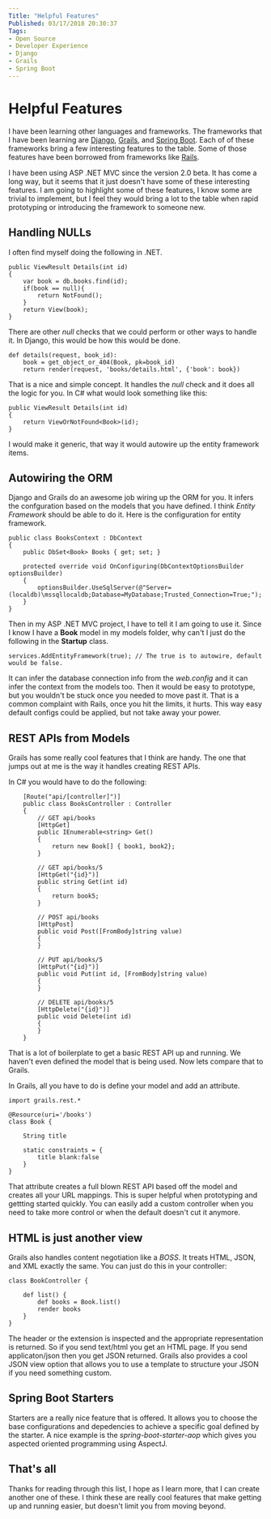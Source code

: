 ```yaml
---
Title: "Helpful Features"
Published: 03/17/2018 20:30:37
Tags: 
- Open Source
- Developer Experience
- Django
- Grails
- Spring Boot
---
```

# Helpful Features

I have been learning other languages and frameworks. The frameworks that I have been learning are [Django](https://www.djangoproject.com/), [Grails](https://grails.org/), and [Spring Boot](https://projects.spring.io/spring-boot/). Each of of these frameworks bring a few interesting features to the table. Some of those features have been borrowed from frameworks like [Rails](http://rubyonrails.org/). 

I have been using ASP .NET MVC since the version 2.0 beta. It has come a long way, but it seems that it just doesn't have some of these interesting features. I am going to highlight some of these features, I know some are trivial to implement, but I feel they would bring a lot to the table when rapid prototyping or introducing the framework to someone new.

## Handling NULLs

I often find myself doing the following in .NET.

```
public ViewResult Details(int id)
{
    var book = db.books.find(id);
    if(book == null){
        return NotFound();
    }
    return View(book);
}
```

There are other *null* checks that we could perform or other ways to handle it. In Django, this would be how this would be done.

```
def details(request, book_id):
    book = get_object_or_404(Book, pk=book_id)
    return render(request, 'books/details.html', {'book': book})
```

That is a nice and simple concept. It handles the *null* check and it does all the logic for you.  In C# what would look something like this:

```
public ViewResult Details(int id)
{
    return ViewOrNotFound<Book>(id);
}
```

I would make it generic, that way it would autowire up the entity framework items.

## Autowiring the ORM

Django and Grails do an awesome job wiring up the ORM for you. It infers the confguration based on the models that you have defined. I think *Entity Framework* should be able to do it. Here is the configuration for entity framework.

```
public class BooksContext : DbContext
{
    public DbSet<Book> Books { get; set; }
       
    protected override void OnConfiguring(DbContextOptionsBuilder optionsBuilder)
    {
        optionsBuilder.UseSqlServer(@"Server=(localdb)\mssqllocaldb;Database=MyDatabase;Trusted_Connection=True;");
    }
}
```

Then in my ASP .NET MVC project, I have to tell it I am going to use it. Since I know I have a **Book** model in my models folder, why can't I just do the following in the **Startup** class.

```
services.AddEntityFramework(true); // The true is to autowire, default would be false.
```

It can infer the database connection info from the *web.config* and it can infer the context from the models too. Then it would be easy to prototype, but you wouldn't be stuck once you needed to move past it. That is a common complaint with Rails, once you hit the limits, it hurts. This way easy default configs could be applied, but not take away your power.

## REST APIs from Models

Grails has some really cool features that I think are handy. The one that jumps out at me is the way it handles creating REST APIs.

In C# you would have to do the following:

```
    [Route("api/[controller]")]
    public class BooksController : Controller
    {
        // GET api/books
        [HttpGet]
        public IEnumerable<string> Get()
        {
            return new Book[] { book1, book2};
        }

        // GET api/books/5
        [HttpGet("{id}")]
        public string Get(int id)
        {
            return book5;
        }

        // POST api/books
        [HttpPost]
        public void Post([FromBody]string value)
        {
        }

        // PUT api/books/5
        [HttpPut("{id}")]
        public void Put(int id, [FromBody]string value)
        {
        }

        // DELETE api/books/5
        [HttpDelete("{id}")]
        public void Delete(int id)
        {
        }
    }
```

That is a lot of boilerplate to get a basic REST API up and running. We haven't even defined the model that is being used. Now lets compare that to Grails.

In Grails, all you have to do is define your model and add an attribute.

```
import grails.rest.*

@Resource(uri='/books')
class Book {

    String title

    static constraints = {
        title blank:false
    }
}
```

That attribute creates a full blown REST API based off the model and creates all your URL mappings. This is super helpful when prototyping and gettting started quickly. You can easily add a custom controller when you need to take more control or when the default doesn't cut it anymore.

## HTML is just another view

Grails also handles content negotiation like a *BOSS*. It treats HTML, JSON, and XML exactly the same. You can just do this in your controller:

```
class BookController {

    def list() {
        def books = Book.list()
        render books
    }
}
```

The header or the extension is inspected and the appropriate representation is returned. So if you send text/html you get an HTML page. If you send applicaton/json then you get JSON returned. Grails also provides a cool JSON view option that allows you to use a template to structure your JSON if you need something custom.

## Spring Boot Starters

Starters are a really nice feature that is offered. It allows you to choose the base configurations and depedencies to achieve a specific goal defined by the starter. A nice example is the *spring-boot-starter-aop* which gives you aspected oriented programming using AspectJ.

## That's all

Thanks for reading through this list, I hope as I learn more, that I can create another one of these. I think these are really cool features that make getting up and running easier, but doesn't limit you from moving beyond.
